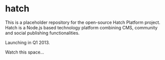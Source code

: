 hatch
=====

This is a placeholder repository for the open-source Hatch Platform project. Hatch is a Node.js based technology platform combining CMS, community and social publishing functionalities.

Launching in Q1 2013. 

Watch this space...